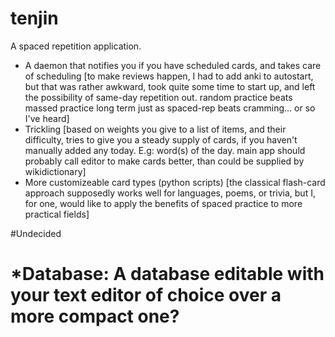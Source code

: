 tenjin
======
A spaced repetition application.
  * A daemon that notifies you if you have scheduled cards, and takes care of scheduling
        [to make reviews happen, I had to add anki to autostart, but that was rather awkward,
         took quite some time to start up, and left the possibility of same-day repetition out.
         random practice beats massed practice long term just as spaced-rep beats cramming...
         or so I've heard]
  * Trickling
        [based on weights you give to a list of items, and their difficulty, tries to give you a
         steady supply of cards, if you haven't manually added any today. E.g: word(s) of the day.
         main app should probably call editor to make cards better, than could be supplied by
         wikidictionary]
  * More customizeable card types (python scripts)
        [the classical flash-card approach supposedly works well for languages, poems, or trivia,
         but I, for one, would like to apply the benefits of spaced practice to more practical fields]

#Undecided
# *Database: A database editable with your text editor of choice over a more compact one?
             
